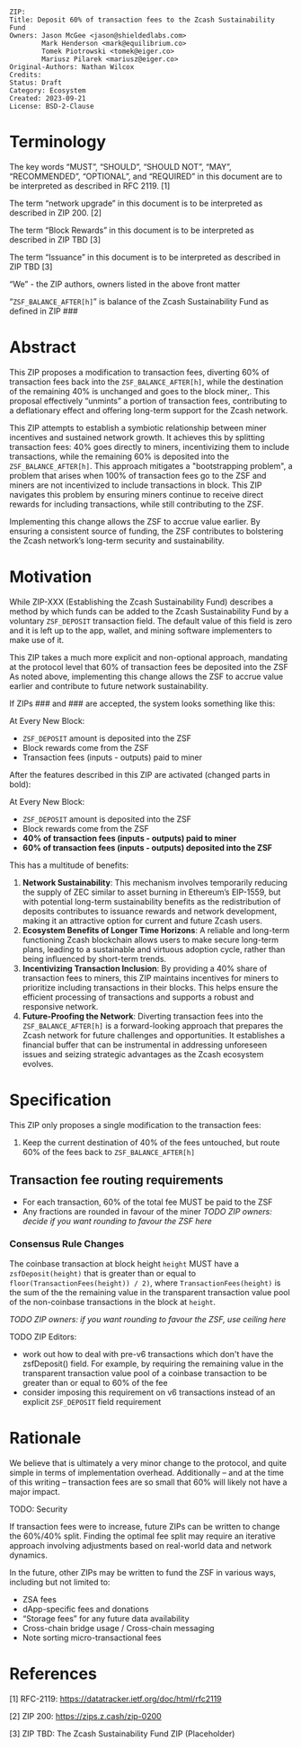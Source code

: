 ```
ZIP: 
Title: Deposit 60% of transaction fees to the Zcash Sustainability Fund
Owners: Jason McGee <jason@shieldedlabs.com>
        Mark Henderson <mark@equilibrium.co>
        Tomek Piotrowski <tomek@eiger.co>
        Mariusz Pilarek <mariusz@eiger.co>
Original-Authors: Nathan Wilcox
Credits:
Status: Draft
Category: Ecosystem
Created: 2023-09-21
License: BSD-2-Clause
```

# Terminology

The key words “MUST”, “SHOULD”, “SHOULD NOT”, “MAY”, “RECOMMENDED”, “OPTIONAL”, and “REQUIRED” in this document are to be interpreted as described in RFC 2119. [1]

The term “network upgrade” in this document is to be interpreted as described in ZIP 200. [2]

The term “Block Rewards” in this document is to be interpreted as described in ZIP TBD [3]

The term “Issuance” in this document is to be interpreted as described in ZIP TBD [3]

“We” - the ZIP authors, owners listed in the above front matter

“`ZSF_BALANCE_AFTER[h]`” is balance of the Zcash Sustainability Fund as defined in ZIP ###

# Abstract

This ZIP proposes a modification to transaction fees, diverting 60% of transaction fees back into the `ZSF_BALANCE_AFTER[h]`, while  the destination of the remaining 40% is unchanged and goes to the block miner,. This proposal effectively “unmints” a portion of transaction fees, contributing to a deflationary effect and offering long-term support for the Zcash network.

This ZIP attempts to establish a symbiotic relationship between miner incentives and sustained network growth. It achieves this by splitting transaction fees: 40% goes directly to miners, incentivizing them to include transactions, while the remaining 60% is deposited into the  `ZSF_BALANCE_AFTER[h]`. This approach mitigates a "bootstrapping problem", a problem that arises when 100% of transaction fees go to the ZSF and miners are not incentivized to include transactions in block. This ZIP navigates this problem by ensuring miners continue to receive direct rewards for including transactions, while still contributing to the ZSF.

Implementing this change allows the ZSF to accrue value earlier. By ensuring a consistent source of funding, the ZSF contributes to bolstering the Zcash network’s long-term security and sustainability.

# Motivation

While ZIP-XXX (Establishing the Zcash Sustainability Fund) describes a method by which funds can be added to the Zcash Sustainability Fund by a voluntary `ZSF_DEPOSIT` transaction field. The default value of this field is zero and it is left up to the app, wallet, and mining software implementers to make use of it.

This ZIP takes a much more explicit and non-optional approach, mandating at the protocol level that 60% of transaction fees be deposited into the ZSF As noted above, implementing this change allows the ZSF to accrue value earlier and contribute to future network sustainability.

If ZIPs ### and ### are accepted, the system looks something like this:

At Every New Block:
- `ZSF_DEPOSIT` amount is deposited into the ZSF
- Block rewards come from the ZSF
- Transaction fees (inputs - outputs) paid to miner

After the features described in this ZIP are activated (changed parts in bold):

At Every New Block:
- `ZSF_DEPOSIT` amount is deposited into the ZSF
- Block rewards come from the ZSF
- **40% of transaction fees (inputs - outputs) paid to miner**
- **60% of transaction fees (inputs - outputs) deposited into the ZSF**

This has a multitude of benefits:

1. **Network Sustainability**: This mechanism involves temporarily reducing the supply of ZEC similar to asset burning in Ethereum’s EIP-1559, but with potential long-term sustainability benefits as the redistribution of deposits contributes to issuance rewards and network development, making it an attractive option for current and future Zcash users.
2. **Ecosystem Benefits of Longer Time Horizons**: A reliable and long-term functioning Zcash blockchain allows users to make secure long-term plans, leading to a sustainable and virtuous adoption cycle, rather than being influenced by short-term trends.
3. **Incentivizing Transaction Inclusion**: By providing a 40% share of transaction fees to miners, this ZIP maintains incentives for miners to prioritize including transactions in their blocks. This helps ensure the efficient processing of transactions and supports a robust and responsive network.
4. **Future-Proofing the Network**: Diverting transaction fees into the `ZSF_BALANCE_AFTER[h]` is a forward-looking approach that prepares the Zcash network for future challenges and opportunities. It establishes a financial buffer that can be instrumental in addressing unforeseen issues and seizing strategic advantages as the Zcash ecosystem evolves.

# Specification

This ZIP only proposes a single modification to the transaction fees:
1. Keep the current destination of 40% of the fees untouched, but route 60% of the fees back to `ZSF_BALANCE_AFTER[h]`

## Transaction fee routing requirements

- For each transaction, 60% of the total fee MUST be paid to the ZSF
- Any fractions are rounded in favour of the miner _TODO ZIP owners: decide if you want rounding to favour the ZSF here_

### Consensus Rule Changes

The coinbase transaction at block height `height` MUST have a  `zsfDeposit(height)` that is greater than or equal to `floor(TransactionFees(height)) / 2)`, where `TransactionFees(height)` is the sum of the the remaining value in the transparent transaction value pool of the non-coinbase transactions in the block at `height`.

_TODO ZIP owners: if you want rounding to favour the ZSF, use ceiling here_

TODO ZIP Editors:
- work out how to deal with pre-v6 transactions which don't have the zsfDeposit() field. For example, by requiring the remaining value in the transparent transaction value pool of a coinbase transaction to be greater than or equal to 60% of the fee
- consider imposing this requirement on v6 transactions instead of an explicit `ZSF_DEPOSIT` field requirement

# Rationale

We believe that is ultimately a very minor change to the protocol, and quite simple in terms of implementation overhead. Additionally – and at the time of this writing – transaction fees are so small that 60% will likely not have a major impact.

TODO: Security

If transaction fees were to increase, future ZIPs can be written to change the 60%/40% split. Finding the optimal fee split may require an iterative approach involving adjustments based on real-world data and network dynamics.

In the future, other ZIPs may be written to fund the ZSF in various ways, including but not limited to:
- ZSA fees
- dApp-specific fees and donations
- “Storage fees” for any future data availability
- Cross-chain bridge usage / Cross-chain messaging
- Note sorting micro-transactional fees

# References

[1] RFC-2119: https://datatracker.ietf.org/doc/html/rfc2119

[2] ZIP 200: https://zips.z.cash/zip-0200

[3] ZIP TBD: The Zcash Sustainability Fund ZIP (Placeholder)

